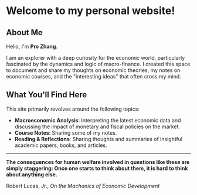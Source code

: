 # Welcome to my personal website!

## About Me

Hello, I'm **Pro Zhang**.

I am an explorer with a deep curiosity for the economic world, particularly fascinated by the dynamics and logic of macro-finance. I created this space to document and share my thoughts on economic theories, my notes on economic courses, and the "interesting ideas" that often cross my mind.

## What You'll Find Here

This site primarily revolves around the following topics:

* **Macroeconomic Analysis**: Interpreting the latest economic data and discussing the impact of monetary and fiscal policies on the market.
* **Course Notes**: Sharing some of my notes.
* **Reading & Reflections**: Sharing thoughts and summaries of insightful academic papers, books, and articles.

---

**The consequences for human welfare involved in questions like these are simply staggering: Once one starts to think about them, it is hard to think about anything else.**

Robert Lucas, Jr., *On the Machanics of Economic Development*
